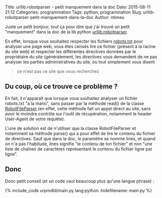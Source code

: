 Title: urllib.robotparser - petit manquement dans la doc
Date: 2015-08-11 21:12
Categories: programmation
Tags: python, programmation
Slug: urllib-robotparser-petit-manquement-dans-la-doc
Author: ntimeu

Juste un petit bonjour, tout ça pour dire que j'ai trouvé un petit "manquement"
dans la doc de la lib python
[urllib.robotparser](https://docs.python.org/3/library/urllib.robotparser.html).

En effet, lorsque vous souhaitez respecter les fichiers
[robots.txt](http://www.robotstxt.org/) pour analyser une page web, vous êtes
censés lire ce fichier (présent à la racine du site web) et respecter les
différentes directives données par le propriétaire du site (généralement, les
directives vous demandent de ne pas analyser les parties administratives du
site, ou tout simplement vous disent

> ce n'est pas ce site que vous recherchez

## Du coup, où ce trouve ce problème ?

En fait, il n'apparaît que lorsque vous souhaitez analyser un fichier
robots.txt "à la mano", sans passer par la méthode read() de la classe
[RobotFileParser](https://docs.python.org/3/library/urllib.robotparser.html#urllib.robotparser.RobotFileParser)
(en effet, cette méthode fait un appel direct au site, sans avoir le moindre
contrôle sur l'outil de récupération, notamment le header User-Agent de votre
requête).

L'une de solution est de n'utiliser que la classe RobotFileParser et notamment
sa méthode parse() qui a pour effet de lire le contenu du fichier de
directives. Sauf que dans la doc, le paramètre se nomme lines, et quand on n'a
pas l'habitude, lines signifie "le contenu de ton fichier" et non "une liste de
chaînes de caractères représentant le contenu du fichier ligne par ligne".

## Donc

Donc petit conseil (et un code vaut beaucoup plus qu'une langue phrase) :

{% include_code urpmdld/main.py lang:python :hidefilename: main.py %}

